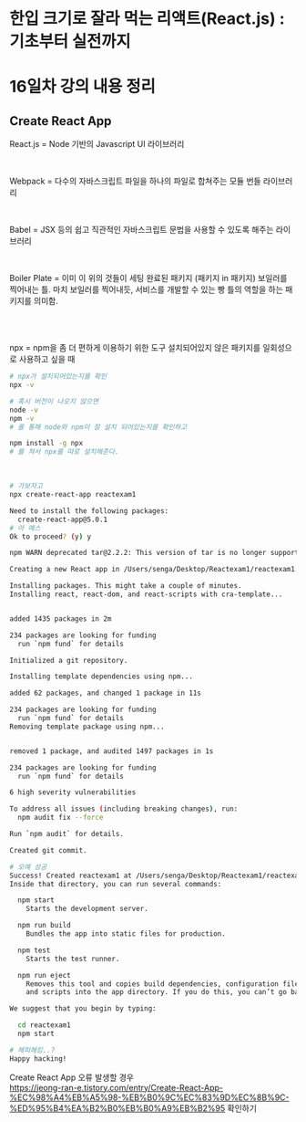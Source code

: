 # 한입 크기로 잘라 먹는 리액트(React.js) : 기초부터 실전까지

# 16일차 강의 내용 정리

## Create React App

React.js = Node 기반의 Javascript UI 라이브러리

<br>

Webpack = 다수의 자바스크립트 파일을 하나의 파일로 합쳐주는 모듈 번들 라이브러리

<br>

Babel = JSX 등의 쉽고 직관적인 자바스크립트 문법을 사용할 수 있도록 해주는 라이브러리

<br>

Boiler Plate = 이미 이 위의 것들이 세팅 완료된 패키지 (패키지 in 패키지)
               보일러를 찍어내는 틀. 마치 보일러를 찍어내듯, 서비스를 개발할 수 있는 빵 틀의 역할을 하는 패키지를 의미함.

<br>
<br>

npx = npm을 좀 더 편하게 이용하기 위한 도구
설치되어있지 않은 패키지를 일회성으로 사용하고 싶을 때

```bash
# npx가 설치되어있는지를 확인
npx -v

# 혹시 버전이 나오지 않으면
node -v
npm -v
# 를 통해 node와 npm이 잘 설치 되어있는지를 확인하고

npm install -g npx
# 를 쳐서 npx를 따로 설치해준다.
```

<br>

```bash
# 가보자고
npx create-react-app reactexam1

Need to install the following packages:
  create-react-app@5.0.1
# 아 예스
Ok to proceed? (y) y

npm WARN deprecated tar@2.2.2: This version of tar is no longer supported, and will not receive security updates. Please upgrade asap.

Creating a new React app in /Users/senga/Desktop/Reactexam1/reactexam1.

Installing packages. This might take a couple of minutes.
Installing react, react-dom, and react-scripts with cra-template...


added 1435 packages in 2m

234 packages are looking for funding
  run `npm fund` for details

Initialized a git repository.

Installing template dependencies using npm...

added 62 packages, and changed 1 package in 11s

234 packages are looking for funding
  run `npm fund` for details
Removing template package using npm...


removed 1 package, and audited 1497 packages in 1s

234 packages are looking for funding
  run `npm fund` for details

6 high severity vulnerabilities

To address all issues (including breaking changes), run:
  npm audit fix --force

Run `npm audit` for details.

Created git commit.

# 오예 성공
Success! Created reactexam1 at /Users/senga/Desktop/Reactexam1/reactexam1
Inside that directory, you can run several commands:

  npm start
    Starts the development server.

  npm run build
    Bundles the app into static files for production.

  npm test
    Starts the test runner.

  npm run eject
    Removes this tool and copies build dependencies, configuration files
    and scripts into the app directory. If you do this, you can’t go back!

We suggest that you begin by typing:

  cd reactexam1
  npm start

# 해피해킹..?
Happy hacking!
```

Create React App 오류 발생할 경우   
https://jeong-ran-e.tistory.com/entry/Create-React-App-%EC%98%A4%EB%A5%98-%EB%B0%9C%EC%83%9D%EC%8B%9C-%ED%95%B4%EA%B2%B0%EB%B0%A9%EB%B2%95
확인하기   


<br>
<br>
<br>
<br>
<br>
<br>
<br>
<br>



```javascript
```
```javascript
```
```javascript
```